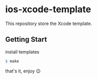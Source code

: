 # ios-xcode-template

This repository store the Xcode template.


## Getting Start

install templates

```makefile
$ make
```

that's it, enjoy 😉
